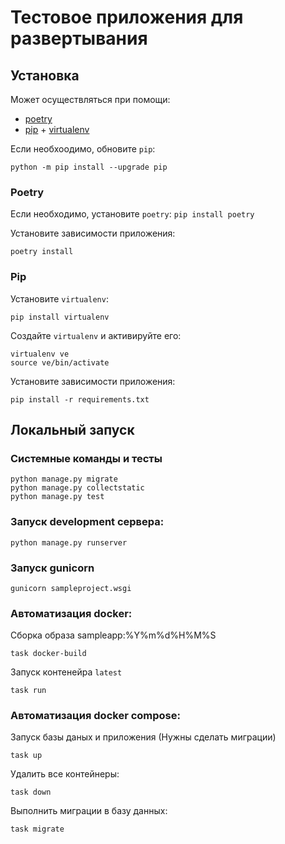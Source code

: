 # Тестовое приложения для развертывания 

## Установка

Может осуществляться при помощи:
- [poetry](https://python-poetry.org)
- [pip](https://pip.pypa.io/en/stable/) + [virtualenv](https://virtualenv.pypa.io/en/latest/)


Если необхоодимо, обновите `pip`:
```shell
python -m pip install --upgrade pip
```

### Poetry

Если необходимо, установите `poetry`:
`pip install poetry`

Установите зависимости приложения:
```shell
poetry install
```

### Pip

Установите `virtualenv`:
```shell
pip install virtualenv
```

Создайте `virtualenv` и активируйте его:
```shell
virtualenv ve
source ve/bin/activate
```

Установите зависимости приложения:
```shell
pip install -r requirements.txt
```



## Локальный запуск

### Системные команды и тесты
```shell
python manage.py migrate
python manage.py collectstatic
python manage.py test
```

### Запуск development сервера:
```shell
python manage.py runserver
```

### Запуск gunicorn

```shell
gunicorn sampleproject.wsgi
```
### Автоматизация docker:
Сборка образа sampleapp:%Y%m%d%H%M%S
```shell
task docker-build
```

Запуск контенейра `latest`
```shell
task run
```

### Автоматизация docker compose:
Запуск базы даных и приложения 
(Нужны сделать миграции)
```shell
task up
```
Удалить все контейнеры:
```shell
task down
```
Выполнить миграции в базу данных:
```shell
task migrate
```


